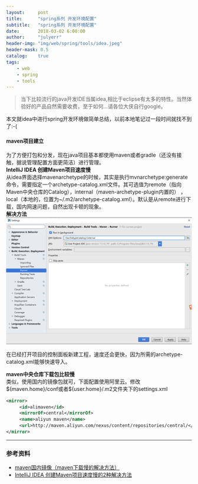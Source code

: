 ```yaml
---
layout:     post
title:      "spring系列 开发环境配置"
subtitle:   "spring系列 开发环境配置"
date:       2018-03-02 6:00:00
author:     "julyerr"
header-img: "img/web/spring/tools/idea.jpeg"
header-mask: 0.5
catalog:    true
tags:
    - web
    - spring
    - tools
---
```


>当下比较流行的java开发IDE当属idea,相比于eclipse有太多的特性。当然体验好的产品自然需要收费，至于如何...请各位大侠自行google。

本文就idea中进行spring开发环境做简单总结，以前本地笔记过一段时间就找不到了:-(


#### maven项目建立
为了方便打包和分发，现在java项目基本都使用maven或者gradle（还没有接触，据说管理配置方面更简洁）进行管理。<br>
**IntelliJ IDEA 创建Maven项目速度慢**<br>
从idea界面选择mavenarchetype的时候，其实是执行mvnarchetype:generate命令，需要指定一个archetype-catalog.xml文件。其可选值为remote（指向Maven中央仓库的Catalog），internal（maven-archetype-plugin内置的） ，local（本地的，位置为~/.m2/archetype-catalog.xml）。默认是从remote进行下载，国内网速问题，自然出现卡顿的现象。<br>
**解决方法**<br>
![](/img/web/spring/tools/archetype.png)

在已经打开项目的控制面板新建工程，速度还会更快，因为所需的archetype-catalog.xml能够快速导入。<br>

**maven中央仓库下载包比较慢**<br>
类似，使用国内的镜像包就可，下面配置使用阿里云。修改\${maven.home}/conf或者\${user.home}/.m2文件夹下的settings.xml
```xml
<mirror>
     <id>alimaven</id>
     <mirrorOf>central</mirrorOf>
     <name>aliyun maven</name>
     <url>http://maven.aliyun.com/nexus/content/repositories/central/</url>
</mirror>
```

---
### 参考资料
- [maven国内镜像（maven下载慢的解决方法）](http://www.cnblogs.com/xiongxx/p/6057558.html)
- [IntelliJ IDEA 创建Maven项目速度慢的2种解决方法](https://www.oudahe.com/p/42653/)